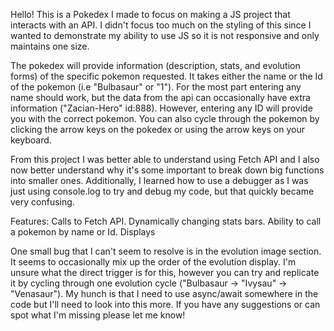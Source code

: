 Hello! This is a Pokedex I made to focus on making a JS project that interacts with an API. I didn't focus too much on the styling of this since I wanted to demonstrate my ability to use JS so it is not responsive and only maintains one size.

The pokedex will provide information (description, stats, and evolution forms) of the specific pokemon requested. It takes either the name or the Id of the pokemon (i.e "Bulbasaur" or "1"). For the most part entering any name should work, but the data from the api can occasionally have extra information ("Zacian-Hero" id:888). However, entering any ID will provide you with the correct pokemon. You can also cycle through the pokemon by clicking the arrow keys on the pokedex or using the arrow keys on your keyboard. 

From this project I was better able to understand using Fetch API and I also now better understand why it's some important to break down big functions into smaller ones. Additionally, I learned how to use a debugger as I was just using console.log to try and debug my code, but that quickly became very confusing.

Features: 
Calls to Fetch API.
Dynamically changing stats bars.
Ability to call a pokemon by name or Id.
Displays 

One small bug that I can't seem to resolve is in the evolution image section. It seems to occasionally mix up the order of the evolution display. I'm unsure what the direct trigger is for this, however you can try and replicate it by cycling through one evolution cycle ("Bulbasaur -> "Ivysau" -> "Venasaur"). My hunch is that I need to use async/await somewhere in the code but I'll need to look into this more. If you have any suggestions or can spot what I'm missing please let me know!
